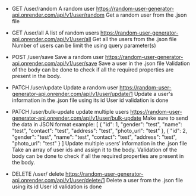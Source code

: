 - GET /user/random A random user
https://random-user-generator-api.onrender.com/api/v1/user/random
Get a random user from the .json file


- GET /user/all A list of random users
https://random-user-generator-api.onrender.com/api/v1/user/all
Get all the users from the .json file
Number of users can be limit the using query parameter(s)


- POST /user/save Save a random user
https://random-user-generator-api.onrender.com/api/v1/user/save
Save a user in the .json file
Validation of the body can be done to check if all the required properties are present in the body.


- PATCH /user/update Update a random user
https://random-user-generator-api.onrender.com/api/v1/user/update/1
Update a user's information in the .json file using its id
User id validation is done


- PATCH /user/bulk-update update multiple users
https://random-user-generator-api.onrender.com/api/v1/user/bulk-update
Make sure to send the data in JSON format
example:
[
    {
        "id": 1,
        "gender": "test",
        "name": "test",
        "contact": "test",
        "address": "test",
        "photo_url": "test"
    },
    {
        "id": 2,
        "gender": "test",
        "name": "test",
        "contact": "test",
        "address": "test",
        "photo_url": "test"
    }
]
Update multiple users' information in the .json file
Take an array of user ids and assign it to the body.
Validation of the body can be done to check if all the required properties are present in the body.

- DELETE /user/ delete
https://random-user-generator-api.onrender.com/api/v1/user/delete/1
Delete a user from the .json file using its id
User id validation is done